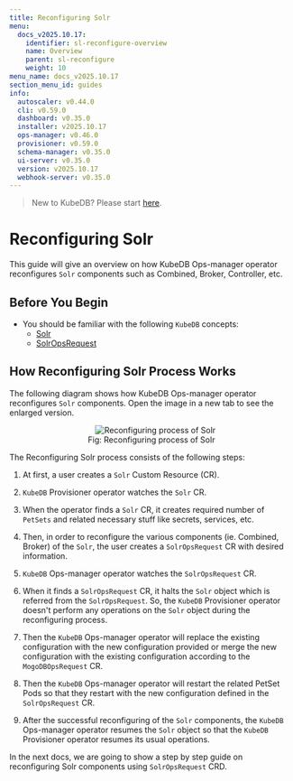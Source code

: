 ```yaml
---
title: Reconfiguring Solr
menu:
  docs_v2025.10.17:
    identifier: sl-reconfigure-overview
    name: Overview
    parent: sl-reconfigure
    weight: 10
menu_name: docs_v2025.10.17
section_menu_id: guides
info:
  autoscaler: v0.44.0
  cli: v0.59.0
  dashboard: v0.35.0
  installer: v2025.10.17
  ops-manager: v0.46.0
  provisioner: v0.59.0
  schema-manager: v0.35.0
  ui-server: v0.35.0
  version: v2025.10.17
  webhook-server: v0.35.0
---
```


> New to KubeDB? Please start [here](/docs/v2025.10.17/README).

# Reconfiguring Solr

This guide will give an overview on how KubeDB Ops-manager operator reconfigures `Solr` components such as Combined, Broker, Controller, etc.

## Before You Begin

- You should be familiar with the following `KubeDB` concepts:
    - [Solr](/docs/v2025.10.17/guides/solr/concepts/solr)
    - [SolrOpsRequest](/docs/v2025.10.17/guides/solr/concepts/solropsrequests)

## How Reconfiguring Solr Process Works

The following diagram shows how KubeDB Ops-manager operator reconfigures `Solr` components. Open the image in a new tab to see the enlarged version.

<figure align="center">
  <img alt="Reconfiguring process of Solr" src="/docs/v2025.10.17/images/day-2-operation/solr/reconfigure.svg">
<figcaption align="center">Fig: Reconfiguring process of Solr</figcaption>
</figure>

The Reconfiguring Solr process consists of the following steps:

1. At first, a user creates a `Solr` Custom Resource (CR).

2. `KubeDB` Provisioner  operator watches the `Solr` CR.

3. When the operator finds a `Solr` CR, it creates required number of `PetSets` and related necessary stuff like secrets, services, etc.

4. Then, in order to reconfigure the various components (ie. Combined, Broker) of the `Solr`, the user creates a `SolrOpsRequest` CR with desired information.

5. `KubeDB` Ops-manager operator watches the `SolrOpsRequest` CR.

6. When it finds a `SolrOpsRequest` CR, it halts the `Solr` object which is referred from the `SolrOpsRequest`. So, the `KubeDB` Provisioner  operator doesn't perform any operations on the `Solr` object during the reconfiguring process.

7. Then the `KubeDB` Ops-manager operator will replace the existing configuration with the new configuration provided or merge the new configuration with the existing configuration according to the `MogoDBOpsRequest` CR.

8. Then the `KubeDB` Ops-manager operator will restart the related PetSet Pods so that they restart with the new configuration defined in the `SolrOpsRequest` CR.

9. After the successful reconfiguring of the `Solr` components, the `KubeDB` Ops-manager operator resumes the `Solr` object so that the `KubeDB` Provisioner  operator resumes its usual operations.

In the next docs, we are going to show a step by step guide on reconfiguring Solr components using `SolrOpsRequest` CRD.